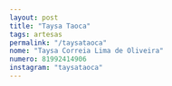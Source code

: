 ```yaml
---
layout: post
title: "Taysa Taoca"
tags: artesas
permalink: "/taysataoca"
nome: "Taysa Correia Lima de Oliveira"
numero: 81992414906
instagram: "taysataoca"
---
```



  
